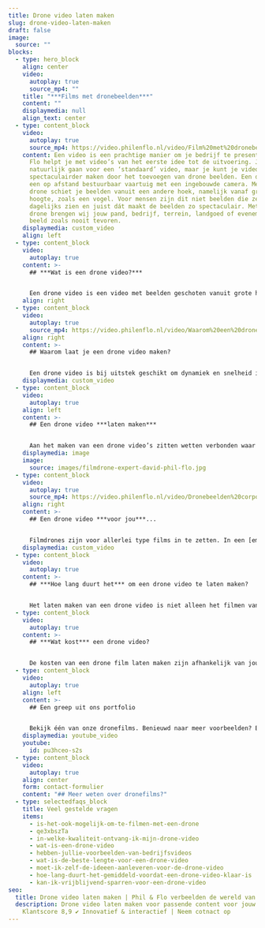 ```yaml
---
title: Drone video laten maken
slug: drone-video-laten-maken
draft: false
image:
  source: ""
blocks:
  - type: hero_block
    align: center
    video:
      autoplay: true
      source_mp4: ""
    title: "***Films met dronebeelden***"
    content: ""
    displaymedia: null
    align_text: center
  - type: content_block
    video:
      autoplay: true
      source_mp4: https://video.philenflo.nl/video/Film%20met%20dronebeelden%20laten%20maken.mp4
    content: Een video is een prachtige manier om je bedrijf te presenteren. Phil &
      Flo helpt je met video’s van het eerste idee tot de uitvoering. Je kunt
      natuurlijk gaan voor een ‘standaard’ video, maar je kunt je video nog
      spectaculairder maken door het toevoegen van drone beelden. Een drone is
      een op afstand bestuurbaar vaartuig met een ingebouwde camera. Met een
      drone schiet je beelden vanuit een andere hoek, namelijk vanaf grote
      hoogte, zoals een vogel. Voor mensen zijn dit niet beelden die ze
      dagelijks zien en juist dát maakt de beelden zo spectaculair. Met onze 4K
      drone brengen wij jouw pand, bedrijf, terrein, landgoed of evenement in
      beeld zoals nooit tevoren.
    displaymedia: custom_video
    align: left
  - type: content_block
    video:
      autoplay: true
    content: >-
      ## ***Wat is een drone video?***


      Een drone video is een video met beelden geschoten vanuit grote hoogtes in de lucht. Met de drone kunnen we vliegen over bijvoorbeeld bergen, weilanden en bedrijfsterreinen. Maar ook binnen bedrijfspanden kunnen we beelden vanaf boven maken. Zo brengen we kantoren, productieprocessen of andere bijzondere ruimtes of werkzaamheden binnen jouw organisatie in beeld.
    align: right
  - type: content_block
    video:
      autoplay: true
      source_mp4: https://video.philenflo.nl/video/Waarom%20een%20dronevideo%20maken.mp4
    align: right
    content: >-
      ## Waarom laat je een drone video maken?


      Een drone video is bij uitstek geschikt om dynamiek en snelheid in de film te krijgen. De mogelijkheid om te filmen vanuit de lucht opent vele filmtechnische deuren. Vanuit vogelperspectief ziet de wereld er heel anders uit, dit levert dus spannende shots op die blijven boeien. Middels een drone en de juiste filmtechnieken kan de dynamiek tussen intieme en ruimtelijke beelden sterk terug komen in je film. Denk bijvoorbeeld aan prachtige bewegende shots om een zonnepark heen die overgaat in een totaalshot van het zonnepark. Ook bewegende shots zijn ideaal met een drone te filmen. Met een drone kan je bijvoorbeeld een voertuig volgen. Vaak is de perfecte film een combinatie van dronebeelden en ‘normale’ filmbeelden. Veelal zijn dronebeelden dus een kers op de taart. Maar vergis je niet ook films met 100% dronebeelden zijn pakkend, overtuigend en kunnen jouw boodschap overbrengen bij de kijker.
    displaymedia: custom_video
  - type: content_block
    video:
      autoplay: true
    align: left
    content: >-
      ## Een drone video ***laten maken***


      Aan het maken van een drone video’s zitten wetten verbonden waar we ons aan moeten houden. Uiteraard volgen wij alle actuele drone wetgeving door de Nederlandse overheid en Europese Unie op de voet. We houden rekening met gecontroleerde luchtruimen en geldende ontheffingen. Onze drone specialisten hebben de nodige diploma’s en brevetten om veilig hun werk te kunnen doen. Dit zorgt voor een veilige en legale filmset. Om een écht goede dronefilm te schieten heb je natuurlijk ook creatief talent en de technische ‘know how’ nodig, zoals onze cameraman David op de foto. Met onze jarenlange ervaring en kennis van de laatste ontwikkelingen op gebied van drone video, bieden wij meerwaarde voor jouw film.
    displaymedia: image
    image:
      source: images/filmdrone-expert-david-phil-flo.jpg
  - type: content_block
    video:
      autoplay: true
      source_mp4: https://video.philenflo.nl/video/Dronebeelden%20corporate%20film.mp4
    align: right
    content: >-
      ## Een drone video ***voor jou***...


      Filmdrones zijn voor allerlei type films in te zetten. In een [employer branding](https://www.philenflo.nl/oplossingen/employer-branding/) of [corporate film](https://www.philenflo.nl/corporate-video/) helpen droneshots om een mooi overzicht te geven van een bedrijfspand of werkterrein. Wanneer je een film maakt voor een specifiek project wat je opgeleverd hebt, bijvoorbeeld een woonwijk, dan lenen dronebeelden zich bij uitstek om zowel kleine details in een wijk, als wel mooie overzichten te tonen. Zelfs binnenshuis is het mogelijk om met drones beelden te schieten. Wat voor type film je ook wilt schieten, een drone geeft je unieke beelden in vogelvlucht. Wil jij weten hoe drones jouw boodschap kunnen versterken? [Neem contact met ons op!](https://www.philenflo.nl/contact/)
    displaymedia: custom_video
  - type: content_block
    video:
      autoplay: true
    content: >-
      ## ***Hoe lang duurt het*** om een drone video te laten maken?


      Het laten maken van een drone video is niet alleen het filmen van de beelden. Er gaat een proces van concept, strategie en voorbereiding aan vooraf en daarna moet alles nog gefilmd worden. Drone opnames laten maken, proberen we altijd in één dag te plannen. Onze creative producers maken daarom een strakke planning en script. Ben je benieuwd hoeveel tijd het kost om voor jouw bedrijf een video te maken? Neem dan vrijblijvend contact op met een van onze experts.
  - type: content_block
    video:
      autoplay: true
    content: >-
      ## ***Wat kost*** een drone video?


      De kosten van een drone film laten maken zijn afhankelijk van jouw eigen wensen. Hoe lang moet de film worden? Waarvoor ga je het voor inzetten? Voor elk doel kunnen we op maat een offerte maken. Wil je weten hoeveel jouw drone video gaat kosten? Phil & Flo denkt graag met je mee en werkt met eerlijke tarieven. Vraag vrijblijvend een offerte aan.
  - type: content_block
    video:
      autoplay: true
    align: left
    content: >-
      ## Een greep uit ons portfolio


      Bekijk één van onze dronefilms. Benieuwd naar meer voorbeelden? Bekijk dan hier [ons portfolio](https://www.philenflo.nl/portfolio/) of neem direct hieronder contact met ons op!
    displaymedia: youtube_video
    youtube:
      id: pu3hceo-s2s
  - type: content_block
    video:
      autoplay: true
    align: center
    form: contact-formulier
    content: "## Meer weten over dronefilms?"
  - type: selectedfaqs_block
    title: Veel gestelde vragen
    items:
      - is-het-ook-mogelijk-om-te-filmen-met-een-drone
      - qe3xbszTa
      - in-welke-kwaliteit-ontvang-ik-mijn-drone-video
      - wat-is-een-drone-video
      - hebben-jullie-voorbeelden-van-bedrijfsvideos
      - wat-is-de-beste-lengte-voor-een-drone-video
      - moet-ik-zelf-de-ideeen-aanleveren-voor-de-drone-video
      - hoe-lang-duurt-het-gemiddeld-voordat-een-drone-video-klaar-is
      - kan-ik-vrijblijvend-sparren-voor-een-drone-video
seo:
  title: Drone video laten maken | Phil & Flo verbeelden de wereld van morgen
  description: Drone video laten maken voor passende content voor jouw doelgroep ✔
    Klantscore 8,9 ✔ Innovatief & interactief | Neem cotnact op
---
```

